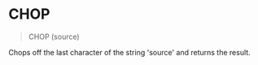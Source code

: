 # CHOP

> CHOP (source)

Chops off the last character of the string 'source' and returns the result.


